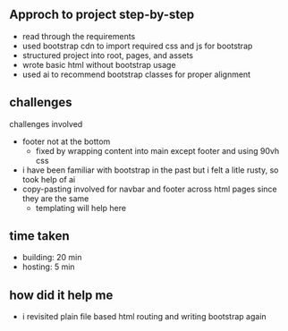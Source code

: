 ## Approch to project step-by-step

- read through the requirements
- used bootstrap cdn to import required css and js for bootstrap
- structured project into root, pages, and assets
- wrote basic html without bootstrap usage
- used ai to recommend bootstrap classes for proper alignment

## challenges
challenges involved
- footer not at the bottom
  - fixed by wrapping content into main except footer and using 90vh css
- i have been familiar with bootstrap in the past but i felt a litle rusty, so took help of ai
- copy-pasting involved for navbar and footer across html pages since they are the same
  - templating will help here

## time taken
- building: 20 min
- hosting: 5 min

## how did it help me
- i revisited plain file based html routing and writing bootstrap again